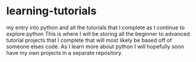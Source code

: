 # learning-tutorials
my entry into python and all the tutorials that I complete as I continue to explore python
This is where I will be storing all the beginner to advanced tutorial projects that I complete that will most likely be based off of someone elses code.  As I learn more about python I will hopefully soon have my own projects in a separate repository.
